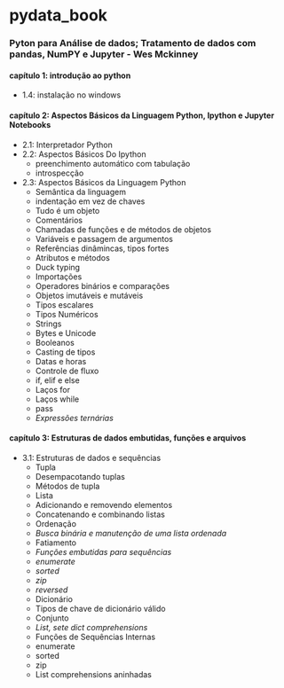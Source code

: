 # pydata_book

### Pyton para Análise de dados; Tratamento de dados com pandas, NumPY e Jupyter - Wes Mckinney  
#### capítulo 1: introdução ao python  
- 1.4: instalação no windows  

#### capítulo 2: Aspectos Básicos da Linguagem Python, Ipython e Jupyter Notebooks  
- 2.1: Interpretador Python  
- 2.2: Aspectos Básicos Do Ipython  
    - preenchimento automático com tabulação  
    - introspecção  
- 2.3: Aspectos Básicos da Linguagem Python  
    - Semântica da linguagem  
    - indentação em vez de chaves  
    - Tudo é um objeto  
    - Comentários  
    - Chamadas de funções e de métodos de objetos  
    - Variáveis e passagem de argumentos  
    - Referências dinâmincas, tipos fortes  
    - Atributos e métodos  
    - Duck typing  
    - Importações  
    - Operadores binários e comparações  
    - Objetos imutáveis e mutáveis  
    - Tipos escalares  
    - Tipos Numéricos  
    - Strings  
    - Bytes e Unicode  
    - Booleanos  
    - Casting de tipos  
    - Datas e horas  
    - Controle de fluxo  
    - if, elif e else  
    - Laços for  
    - Laços while  
    - pass  
    - _Expressões ternárias_  

#### capítulo 3: Estruturas de dados embutidas, funções e arquivos  
- 3.1: Estruturas de dados e sequências
    - Tupla  
    - Desempacotando tuplas  
    - Métodos de tupla  
    - Lista  
    - Adicionando e removendo elementos  
    - Concatenando e combinando listas  
    - Ordenação  
    - _Busca binária e manutenção de uma lista ordenada_  
    - Fatiamento  
    - _Funções embutidas para sequências_  
    - _enumerate_  
    - _sorted_  
    - _zip_  
    - _reversed_  
    - Dicionário  
    - Tipos de chave de dicionário válido  
    - Conjunto  
    - _List, sete dict comprehensions_   
    - Funções de Sequências Internas  
    - enumerate  
    - sorted  
    - zip  
    - List comprehensions aninhadas  